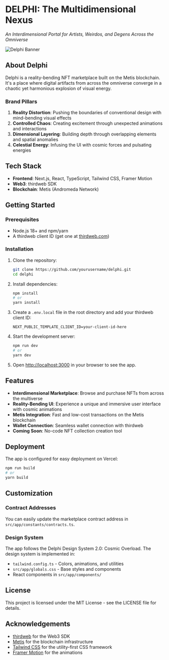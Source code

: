 # DELPHI: The Multidimensional Nexus

*An Interdimensional Portal for Artists, Weirdos, and Degens Across the Omniverse*

![Delphi Banner](public/delphi-banner.png)

## About Delphi

Delphi is a reality-bending NFT marketplace built on the Metis blockchain. It's a place where digital artifacts from across the omniverse converge in a chaotic yet harmonious explosion of visual energy.

### Brand Pillars

1. **Reality Distortion**: Pushing the boundaries of conventional design with mind-bending visual effects
2. **Controlled Chaos**: Creating excitement through unexpected animations and interactions
3. **Dimensional Layering**: Building depth through overlapping elements and spatial anomalies
4. **Celestial Energy**: Infusing the UI with cosmic forces and pulsating energies

## Tech Stack

- **Frontend**: Next.js, React, TypeScript, Tailwind CSS, Framer Motion
- **Web3**: thirdweb SDK
- **Blockchain**: Metis (Andromeda Network)

## Getting Started

### Prerequisites

- Node.js 18+ and npm/yarn
- A thirdweb client ID (get one at [thirdweb.com](https://thirdweb.com))

### Installation

1. Clone the repository:
   ```bash
   git clone https://github.com/yourusername/delphi.git
   cd delphi
   ```

2. Install dependencies:
   ```bash
   npm install
   # or
   yarn install
   ```

3. Create a `.env.local` file in the root directory and add your thirdweb client ID:
   ```
   NEXT_PUBLIC_TEMPLATE_CLIENT_ID=your-client-id-here
   ```

4. Start the development server:
   ```bash
   npm run dev
   # or
   yarn dev
   ```

5. Open [http://localhost:3000](http://localhost:3000) in your browser to see the app.

## Features

- **Interdimensional Marketplace**: Browse and purchase NFTs from across the multiverse
- **Reality-Bending UI**: Experience a unique and immersive user interface with cosmic animations
- **Metis Integration**: Fast and low-cost transactions on the Metis blockchain
- **Wallet Connection**: Seamless wallet connection with thirdweb
- **Coming Soon**: No-code NFT collection creation tool

## Deployment

The app is configured for easy deployment on Vercel:

```bash
npm run build
# or
yarn build
```

## Customization

### Contract Addresses

You can easily update the marketplace contract address in `src/app/constants/contracts.ts`.

### Design System

The app follows the Delphi Design System 2.0: Cosmic Overload. The design system is implemented in:

- `tailwind.config.ts` - Colors, animations, and utilities
- `src/app/globals.css` - Base styles and components
- React components in `src/app/components/`

## License

This project is licensed under the MIT License - see the LICENSE file for details.

## Acknowledgements

- [thirdweb](https://thirdweb.com) for the Web3 SDK
- [Metis](https://metis.io) for the blockchain infrastructure
- [Tailwind CSS](https://tailwindcss.com) for the utility-first CSS framework
- [Framer Motion](https://www.framer.com/motion/) for the animations
